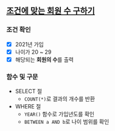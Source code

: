 ## [조건에 맞는 회원 수 구하기](https://school.programmers.co.kr/learn/courses/30/lessons/131535)

### 조건 확인
- [x] 2021년 가입
- [x] 나이가 20 ~ 29
- [x] 해당되는 **회원의 수**를 출력

### 함수 및 구문
- SELECT 절
  - `COUNT(*)`로 결과의 개수를 반환
- WHERE 절
  - `YEAR()` 함수로 가입년도를 확인
  - `BETWEEN a AND b`로 나이 범위를 확인